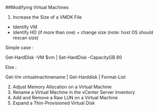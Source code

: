 ##Modifying Virtual Machines

1. Increase the Size of a VMDK File 

* Identify VM 
* Identify HD (if more than one) + change size (note: host OS should rescan size)

Simple case :

Get-HardDisk -VM $vm | Set-HardDisk -CapacityGB 80

Else :

Get-Vm virtualmachinename | Get-Harddisk | Format-List







2.	Adjust Memory Allocation on a Virtual Machine 
3.	Rename a Virtual Machine in the vCenter Server Inventory 
4.	Add and Remove a Raw LUN on a Virtual Machine 
5.	Expand a Thin-Provisioned Virtual Disk
